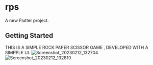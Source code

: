 # rps

A new Flutter project.

## Getting Started

THIS IS A SIMPLE ROCK PAPER SCISSOR GAME , DEVELOPED WITH A SIMPPLE UI. ![Screenshot_20230212_132704](https://user-images.githubusercontent.com/113675399/218299641-4a4e951a-918c-4da0-bb16-af6561f3805f.png)
![Screenshot_20230212_132810](https://user-images.githubusercontent.com/113675399/218299643-4cedd0b2-db02-43f0-a1ae-f2b765fd5b37.png)
